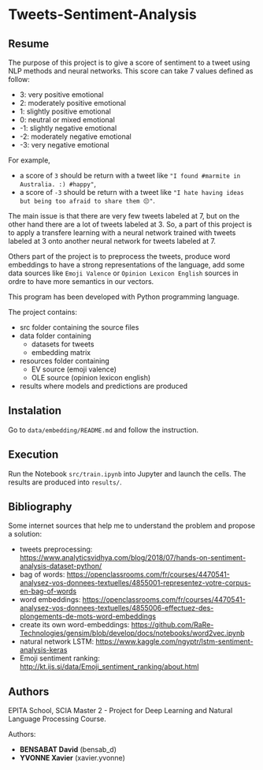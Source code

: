# Tweets-Sentiment-Analysis

## Resume

The purpose of this project is to give a score of sentiment to a tweet using NLP methods and neural networks. This score can take 7 values defined as follow:

- 3: very positive emotional
- 2: moderately positive emotional
- 1: slightly positive emotional
- 0: neutral or mixed emotional
- -1: slightly negative emotional
- -2: moderately negative emotional
- -3: very negative emotional

For example, 

- a score of `3` should be return with a tweet like `"I found #marmite in Australia. :) #happy"`,
- a score of `-3` should be return with a tweet like `"I hate having ideas but being too afraid to share them 😔"`.

The main issue is that there are very few tweets labeled at 7, but on the other hand there are a lot of tweets labeled at 3. So, a part of this project is to apply a transfere learning with a neural network trained with tweets labeled at 3 onto another neural network for tweets labeled at 7.

Others part of the project is to preprocess the tweets, produce word embeddings to have a strong representations of the language, add some data sources like `Emoji Valence` or `Opinion Lexicon English` sources in ordre to have more semantics in our vectors.

This program has been developed with Python programming language.

The project contains:

* src folder containing the source files
* data folder containing
     * datasets for tweets
     * embedding matrix
* resources folder containing
    * EV source (emoji valence)
    * OLE source (opinion lexicon english)
* results where models and predictions are produced

## Instalation

Go to `data/embedding/README.md` and follow the instruction.

## Execution

Run the Notebook `src/train.ipynb` into Jupyter and launch the cells. The results are produced into `results/`.

## Bibliography

Some internet sources that help me to understand the problem and propose a solution:

- tweets preprocessing: https://www.analyticsvidhya.com/blog/2018/07/hands-on-sentiment-analysis-dataset-python/
- bag of words: https://openclassrooms.com/fr/courses/4470541-analysez-vos-donnees-textuelles/4855001-representez-votre-corpus-en-bag-of-words
- word embeddings: https://openclassrooms.com/fr/courses/4470541-analysez-vos-donnees-textuelles/4855006-effectuez-des-plongements-de-mots-word-embeddings
- create its own word-embeddings: https://github.com/RaRe-Technologies/gensim/blob/develop/docs/notebooks/word2vec.ipynb
- natural network LSTM: https://www.kaggle.com/ngyptr/lstm-sentiment-analysis-keras
- Emoji sentiment ranking: http://kt.ijs.si/data/Emoji_sentiment_ranking/about.html

## Authors

EPITA School, SCIA Master 2 - Project for Deep Learning and Natural Language Processing Course. 

Authors: 
- **BENSABAT David** (bensab_d)
- **YVONNE Xavier** (xavier.yvonne)

